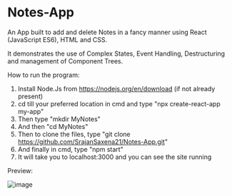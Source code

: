 # Notes-App
An App built to add and delete Notes in a fancy manner using React (JavaScript ES6), HTML and CSS.

It demonstrates the use of Complex States, Event Handling, Destructuring and management of Component Trees.


How to run the program:
1) Install Node.Js from https://nodejs.org/en/download (if not already present)
2) cd till your preferred location in cmd and type "npx create-react-app my-app"
3) Then type "mkdir MyNotes"
4) And then "cd MyNotes"
5) Then to clone the files, type "git clone https://github.com/SrajanSaxena21/Notes-App.git"
6) And finally in cmd, type "npm start"
7) It will take you to localhost:3000 and you can see the site running

Preview:

![image](https://github.com/SrajanSaxena21/Notes-App/assets/93009978/e29ec69b-fcf8-4f66-a230-68aedc1c2c98)
